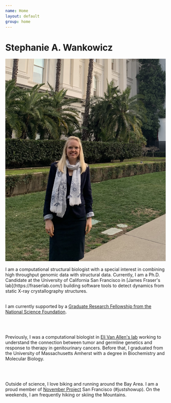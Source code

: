 ```yaml
---
name: Home
layout: default
group: home
---
```



<h1 class="text-center">Stephanie A. Wankowicz</h1>

<img src="/static/img/banner_statehouse.jpg" class="img-responsive center-block" alt="Advocating for Science Research at the California Statehouse, January 2020"/>

<p class="lead text-justify">
I am a computational structural biologist with a special interest in combining high throughput genomic data with structural data. Currently, I am a Ph.D. Candidate at the University of California San Francisco in [James Fraser's lab](https://fraserlab.com/) building software tools to detect dynamics from static X-ray crystallography structures. 

<br>
<br>

I am currently supported by a [Graduate Research Fellowship from the National Science Foundation](https://www.nsfgrfp.org/).

<br>
<br>

Previously, I was a computational biologist in [Eli Van Allen's lab](https://vanallenlab.dana-farber.org/) working to understand the connection between tumor and germline genetics and response to therapy in genitourinary cancers. Before that, I graduated from the University of Massachusetts Amherst with a degree in Biochemistry and Molecular Biology. 

<br>
<br>

Outside of science, I love biking and running around the Bay Area. I am a proud member of [November Project](https://november-project.com/) San Francisco (#justshowup). On the weekends, I am frequently hiking or skiing the Mountains.  
</p>
